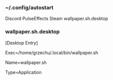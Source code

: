 ### ~/.config/autostart 

Discord PulseEffects Steam wallpaper.sh.desktop

### wallpaper.sh.desktop 

[Desktop Entry]

Exec=/home/grzechu/.local/bin/wallpaper.sh

Name=wallpaper.sh

Type=Application
